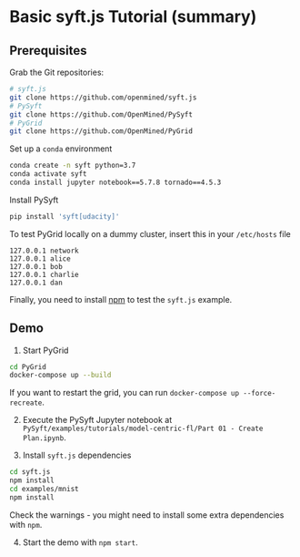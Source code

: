 # Basic syft.js Tutorial (summary)

## Prerequisites

Grab the Git repositories:
```bash
# syft.js
git clone https://github.com/openmined/syft.js 
# PySyft
git clone https://github.com/OpenMined/PySyft 
# PyGrid
git clone https://github.com/OpenMined/PyGrid
```

Set up a `conda` environment
```bash
conda create -n syft python=3.7
conda activate syft
conda install jupyter notebook==5.7.8 tornado==4.5.3
```

Install PySyft
```bash
pip install 'syft[udacity]'
```

To test PyGrid locally on a dummy cluster, insert this in your `/etc/hosts` file

```
127.0.0.1 network
127.0.0.1 alice
127.0.0.1 bob
127.0.0.1 charlie
127.0.0.1 dan
```

Finally, you need to install [npm](https://www.npmjs.com/get-npm) to test the `syft.js` example.

## Demo

1. Start PyGrid
```bash
cd PyGrid
docker-compose up --build
```
If you want to restart the grid, you can run `docker-compose up --force-recreate`.


2. Execute the PySyft Jupyter notebook at `PySyft/examples/tutorials/model-centric-fl/Part 01 - Create Plan.ipynb`.

3. Install `syft.js` dependencies
```bash
cd syft.js
npm install
cd examples/mnist
npm install
```

Check the warnings - you might need to install some extra dependencies with `npm`.

4. Start the demo with `npm start`.